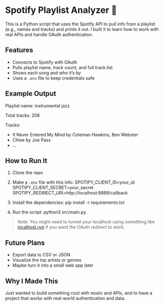 # Spotify Playlist Analyzer 🎵

This is a Python script that uses the Spotify API to pull info from a playlist (e.g., names and tracks) and prints it out. I built it to learn how to work with real APIs and handle OAuth authentication.

## Features

- Connects to Spotify with OAuth
- Pulls playlist name, track count, and full track list
- Shows each song and who it’s by
- Uses a `.env` file to keep credentials safe

## Example Output

Playlist name: instrumental jazz

Total tracks: 208

Tracks:

- It Never Entered My Mind by Coleman Hawkins, Ben Webster
- Chloe by Joe Pass
- ...

## How to Run It

1. Clone the repo
2. Make a `.env` file with this info:
  SPOTIPY_CLIENT_ID=your_id
  SPOTIPY_CLIENT_SECRET=your_secret
  SPOTIPY_REDIRECT_URI=http://localhost:8888/callback

3. Install the dependencies:
  pip install -r requirements.txt

4. Run the script:
  python3 src/main.py

> Note: You might need to tunnel your localhost using something like [localhost.run](https://localhost.run) if you want the OAuth redirect to work.

## Future Plans

- Export data to CSV or JSON
- Visualize the top artists or genres
- Maybe turn it into a small web app later

## Why I Made This

Just wanted to build something cool with music and APIs, and to have a project that works with real-world authentication and data.

